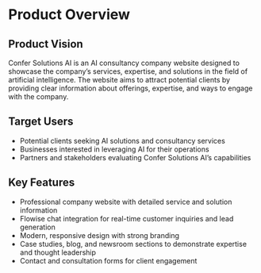 # Product Overview

## Product Vision
Confer Solutions AI is an AI consultancy company website designed to showcase the company’s services, expertise, and solutions in the field of artificial intelligence. The website aims to attract potential clients by providing clear information about offerings, expertise, and ways to engage with the company.

## Target Users
- Potential clients seeking AI solutions and consultancy services
- Businesses interested in leveraging AI for their operations
- Partners and stakeholders evaluating Confer Solutions AI’s capabilities

## Key Features
- Professional company website with detailed service and solution information
- Flowise chat integration for real-time customer inquiries and lead generation
- Modern, responsive design with strong branding
- Case studies, blog, and newsroom sections to demonstrate expertise and thought leadership
- Contact and consultation forms for client engagement 
